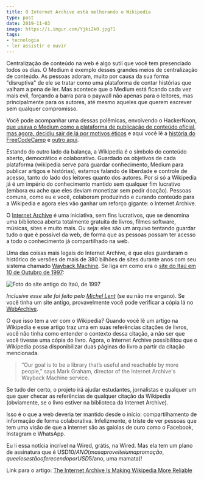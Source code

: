 ```yaml
---
title: O Internet Archive está melhorando o Wikipedia
type: post
date: 2019-11-03
image: https://i.imgur.com/Yjki2kO.jpg?1
tags:
- tecnologia
- ler assistir e ouvir
---
```


Centralização de conteúdo na web é algo sutil que você tem presenciado todos os dias. O Medium é exemplo desses grandes meios de centralização de conteúdo. As pessoas adoram, muito por causa da sua forma "disruptiva" de ele se tratar como uma plataforma de contar histórias que valham a pena de ler. Mas acontece que o Medium está ficando cada vez mais evil, forçando a barra para o paywall não apenas para o leitores, mas principalmente para os autores, até mesmo aqueles que querem escrever sem qualquer compromisso. 

Você pode acompanhar uma dessas polêmicas, envolvendo o HackerNoon, [que usava o Medium como a plataforma de publicação de conteúdo oficial, mas agora, decidiu sair de lá por motivos éticos](https://hackernoon.com/about-removing-medium-from-hackernoon-com-7c72353ba6e) e aqui você lê a [história do FreeCodeCamp](https://wptavern.com/freecodecamp-moves-off-of-medium-after-being-pressured-to-put-articles-behind-paywalls) e [outro aqui](https://www.cjr.org/business_of_news/medium-publication.php).

Estando do outro lado da balança, a Wikipedia é o símbolo do conteúdo aberto, democrático e colaborativo. Guardado os objetivos de cada plataforma (wikipedia serve para guardar conhecimento, Medium para publicar artigos e histórias), estamos falando de liberdade e controle de acesso, tanto do lado dos leitores quanto dos autores. Por si só a Wikipedia já é um império do conhecimento mantido sem qualquer fim lucrativo (embora eu ache que eles deviam monetizar sem pedir doação). Pessoas comuns, como eu e você, colaboram produzindo e curando conteúdo para a Wikipedia e agora eles vão ganhar um reforço gigante: o Internet Archive.

O [Internet Archive](https://archive.org/index.php) é uma iniciativa, sem fins lucrativos, que se denomina uma biblioteca aberta totalmente gratuita de livros, filmes software, músicas, sites e muito mais. Ou seja: eles são um arquivo tentando guardar tudo o que é possível da web, de forma que as pessoas possam ter acesso a todo o conhecimento já compartilhado na web.

Uma das coisas mais legais do Internet Archive, é que eles guardaram o histórico de versões de mais de 380 bilhões de sites durante anos com seu sistema chamado [Wayback Machine](https://archive.org/web/). Se liga em como era o [site do Itaú em 10 de Outubro de 1997](https://web.archive.org/web/19971010125332/http://www.itau.com.br/):

![Foto do site antigo do Itaú, de 1997](https://i.imgur.com/ZmWQfWR.png)

_Inclusive esse site foi feito pelo [Michel Lent](https://twitter.com/lent)_ (se eu não me engano).
Se você tinha um site antigo, provavelmente você pode verificar a cópia lá no [WebArchive](https://web.archive.org/).

O que isso tem a ver com o Wikipedia? 
Quando você lê um artigo na Wikipedia e esse artigo traz uma em suas referências citações de livros, você não tinha como entender o contexto dessa citação, a não ser que você tivesse uma cópia do livro. Agora, o Internet Archive possibilitou que o Wikipedia possa disponibilizar duas páginas do livro a partir da citação mencionada.

> “Our goal is to be a library that’s useful and reachable by more people,” says Mark Graham, director of the Internet Archive's Wayback Machine service.

Se tudo der certo, o projeto irá ajudar estudantes, jornalistas e qualquer um que quer checar as referências de qualquer citação da Wikipedia (obviamente, se o livro estiver na biblioteca da Internet Archive).

Isso é o que a web deveria ter mantido desde o início: compartilhamento de informação de forma colaborativa. Infelizmente, é triste de ver pessoas que tem uma visão de que a internet são as gaiolas de ouro como o Facebook, Instagram e WhatsApp. 

Eu li essa notícia incrível na Wired, grátis, na Wired. Mas ela tem um plano de assinatura que é USD$10/ANO (mas aproveitei uma promoção, que eles estão oferecendo por USD$5/ano, uma mamata)! 

Link para o artigo: [The Internet Archive Is Making Wikipedia More Reliable](https://www.wired.com/story/internet-archive-wikipedia-more-reliable/)